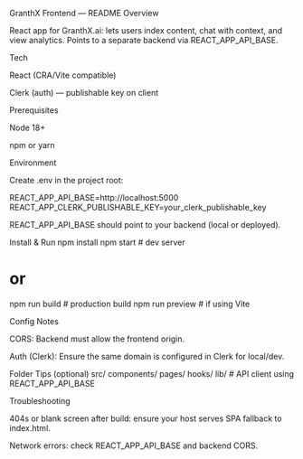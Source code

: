 GranthX Frontend — README
Overview

React app for GranthX.ai: lets users index content, chat with context, and view analytics. Points to a separate backend via REACT_APP_API_BASE.

Tech

React (CRA/Vite compatible)

Clerk (auth) — publishable key on client

Prerequisites

Node 18+

npm or yarn

Environment

Create .env in the project root:

REACT_APP_API_BASE=http://localhost:5000
REACT_APP_CLERK_PUBLISHABLE_KEY=your_clerk_publishable_key


REACT_APP_API_BASE should point to your backend (local or deployed).

Install & Run
npm install
npm start         # dev server
# or
npm run build     # production build
npm run preview   # if using Vite

Config Notes

CORS: Backend must allow the frontend origin.

Auth (Clerk): Ensure the same domain is configured in Clerk for local/dev.

Folder Tips (optional)
src/
  components/
  pages/
  hooks/
  lib/        # API client using REACT_APP_API_BASE

Troubleshooting

404s or blank screen after build: ensure your host serves SPA fallback to index.html.

Network errors: check REACT_APP_API_BASE and backend CORS.
